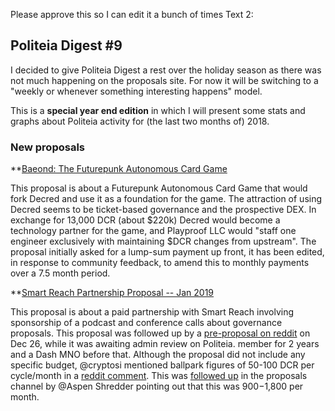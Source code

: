 Please approve this so I can edit it a bunch of times
Text 2:
## Politeia Digest #9

I decided to give Politeia Digest a rest over the holiday season as there was not much happening on the proposals site. For now it will be switching to a "weekly or whenever something interesting happens" model.

This is a **special year end edition** in which I will present some stats and graphs about Politeia activity for (the last two months of) 2018.

### New proposals

**[Baeond: The Futurepunk Autonomous Card Game](https://proposals.decred.org/proposals/f545b359fcf1b40b356e9cb556cb422cc7ff01b628b577f804cdc45ce414f5dd)

This proposal is about a Futurepunk Autonomous Card Game that would fork Decred and use it as a foundation for the game. The attraction of using Decred seems to be ticket-based governance and the prospective DEX. In exchange for 13,000 DCR (about $220k) Decred would become a technology partner for the game, and Playproof LLC would "staff one engineer exclusively with maintaining $DCR changes from upstream". The proposal initially asked for a lump-sum payment up front, it has been edited, in response to community feedback, to amend this to monthly payments over a 7.5 month period.

**[Smart Reach Partnership Proposal -- Jan 2019](https://proposals.decred.org/proposals/cf7143c93d35f886be03d749396e9202c7837a3d3cbbe876f93c3a7d18ec2028)

This proposal is about a paid partnership with Smart Reach involving sponsorship of a podcast and conference calls about governance proposals. This proposal was followed up by a [pre-proposal on reddit](https://www.reddit.com/r/decred/comments/a9o1wj/preproposal_smart_reach_partnership_proposal_jan/) on Dec 26, while it was awaiting admin review on Politeia. member for 2 years and a Dash MNO before that. Although the proposal did not include any specific budget, @cryptosi mentioned ballpark figures of 50-100 DCR per cycle/month in a [reddit comment](https://www.reddit.com/r/decred/comments/a9o1wj/preproposal_smart_reach_partnership_proposal_jan/ecl0cbc). This was [followed up](https://matrix.to/#/!MIGqWXfLFBwhipPKYL:decred.org/$15458323211999TKZne:decred.org?via=decred.org&via=matrix.org&via=zettaport.com) in the proposals channel by @Aspen Shredder pointing out that this was $900-$1,800 per month. 